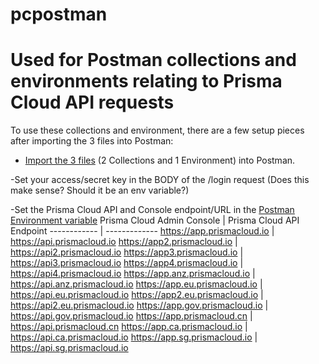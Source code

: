 # pcpostman

# Used for Postman collections and environments relating to Prisma Cloud API requests

To use these collections and environment, there are a few setup pieces after importing the 3 files into Postman:
* [Import the 3 files](https://learning.postman.com/docs/getting-started/importing-and-exporting-data/) (2 Collections and 1 Environment) into Postman.

-Set your access/secret key in the BODY of the /login request (Does this make sense? Should it be an env variable?)

-Set the Prisma Cloud API and Console endpoint/URL in the [Postman Environment variable](https://learning.postman.com/docs/sending-requests/variables/)
Prisma Cloud Admin Console | 	Prisma Cloud API Endpoint
------------ | -------------
https://app.prismacloud.io	| https://api.prismacloud.io
https://app2.prismacloud.io	| https://api2.prismacloud.io
https://app3.prismacloud.io	| https://api3.prismacloud.io
https://app4.prismacloud.io	| https://api4.prismacloud.io
https://app.anz.prismacloud.io	| https://api.anz.prismacloud.io
https://app.eu.prismacloud.io	| https://api.eu.prismacloud.io
https://app2.eu.prismacloud.io	| https://api2.eu.prismacloud.io
https://app.gov.prismacloud.io	| https://api.gov.prismacloud.io
https://app.prismacloud.cn	| https://api.prismacloud.cn
https://app.ca.prismacloud.io	| https://api.ca.prismacloud.io
https://app.sg.prismacloud.io	| https://api.sg.prismacloud.io
